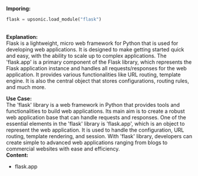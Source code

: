 <b class="custom_code_highlight_green">Imporing:</b><br>
```python
flask = upsonic.load_module("flask")
```
<br><b class="custom_code_highlight_green">Explanation:</b><br>Flask is a lightweight, micro web framework for Python that is used for developing web applications. It is designed to make getting started quick and easy, with the ability to scale up to complex applications. The 'flask.app' is a primary component of the Flask library, which represents the Flask application instance and handles all requests/responses for the web application. It provides various functionalities like URL routing, template engine. It is also the central object that stores configurations, routing rules, and much more.

<b class="custom_code_highlight_green">Use Case:</b><br>The 'flask' library is a web framework in Python that provides tools and functionalities to build web applications. Its main aim is to create a robust web application base that can handle requests and responses. One of the essential elements in the 'flask' library is 'flask.app', which is an object to represent the web application. It is used to handle the configuration, URL routing, template rendering, and session. With 'flask' library, developers can create simple to advanced web applications ranging from blogs to commercial websites with ease and efficiency.
<br><b class="custom_code_highlight_green">Content:</b><br>
  - flask.app
